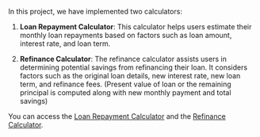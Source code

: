 In this project, we have implemented two calculators:

1. **Loan Repayment Calculator**: This calculator helps users estimate their monthly loan repayments based on factors such as loan amount, interest rate, and loan term.

2. **Refinance Calculator**: The refinance calculator assists users in determining potential savings from refinancing their loan. It considers factors such as the original loan details, new interest rate, new loan term, and refinance fees. (Present value of loan or the remaining principal is computed along with new monthly payment and total savings)

You can access the [Loan Repayment Calculator](https://dannyhuang994.github.io/Loan-Calculators/loan-payment-calculator) and the [Refinance Calculator](https://dannyhuang994.github.io/Loan-Calculators/refinance-calculator).
